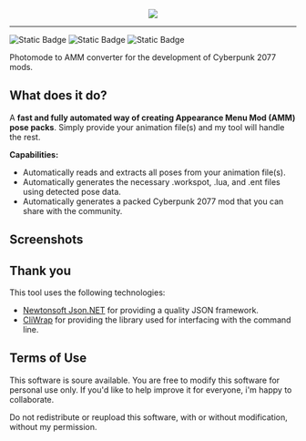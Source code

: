 <p align="center">
  <img src="https://i.imgur.com/H6mOAVl.png"/>
</p>

---

![Static Badge](https://img.shields.io/badge/status-active%20development-blue?style=flat&color=%237FFF00)
![Static Badge](https://img.shields.io/badge/platform-windows-blue?style=flat)
![Static Badge](https://img.shields.io/badge/.NET-v8.0%2B-purple)

Photomode to AMM converter for the development of Cyberpunk 2077 mods.


## What does it do?
A <b> fast and fully automated way of creating Appearance Menu Mod (AMM) pose packs</b>. Simply provide your animation file(s) and my tool will handle the rest. 


<b>Capabilities:</b>
- Automatically reads and extracts all poses from your animation file(s).
- Automatically generates the necessary .workspot, .lua, and .ent files using detected pose data.
- Automatically generates a packed Cyberpunk 2077 mod that you can share with the community.

## Screenshots


## Thank you
This tool uses the following technologies:
- [Newtonsoft Json.NET](https://www.newtonsoft.com/json) for providing a quality JSON framework.
- [CliWrap](https://github.com/Tyrrrz/CliWrap) for providing the library used for interfacing with the command line.


## Terms of Use
This software is soure available. You are free to modify this software for personal use only. If you'd like to help improve it for everyone, i'm happy to collaborate.

Do not redistribute or reupload this software, with or without modification, without my permission. 
